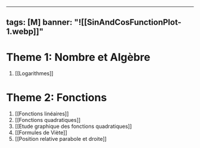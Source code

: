 
---
tags: [M] 
banner: "![[SinAndCosFunctionPlot-1.webp]]"
---
# Theme 1: Nombre et Algèbre
1. [[Logarithmes]]

# Theme 2: Fonctions
1. [[Fonctions linéaires]]
2. [[Fonctions quadratiques]]
3. [[Etude graphique des fonctions quadratiques]]
4. [[Formules de Viète]]
5. [[Position relative parabole et droite]]